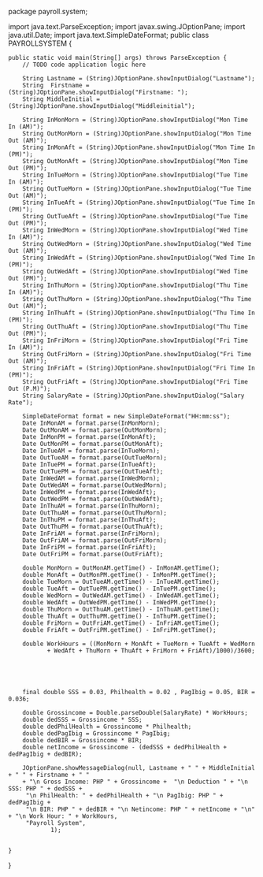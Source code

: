 
package payroll.system;

import java.text.ParseException;
import javax.swing.JOptionPane;
import java.util.Date;
import java.text.SimpleDateFormat;
public class PAYROLLSYSTEM {

    public static void main(String[] args) throws ParseException {
        // TODO code application logic here
        
        String Lastname = (String)JOptionPane.showInputDialog("Lastname");
        String  Firstname = (String)JOptionPane.showInputDialog("Firstname: ");
        String MiddleInitial =(String)JOptionPane.showInputDialog("Middleinitial");
        
        String InMonMorn = (String)JOptionPane.showInputDialog("Mon Time In (AM)");
        String OutMonMorn = (String)JOptionPane.showInputDialog("Mon Time Out (AM)");
        String InMonAft = (String)JOptionPane.showInputDialog("Mon Time In (PM)");
        String OutMonAft = (String)JOptionPane.showInputDialog("Mon Time Out (PM)");
        String InTueMorn = (String)JOptionPane.showInputDialog("Tue Time In (AM)");
        String OutTueMorn = (String)JOptionPane.showInputDialog("Tue Time Out (AM)");
        String InTueAft = (String)JOptionPane.showInputDialog("Tue Time In (PM)");
        String OutTueAft = (String)JOptionPane.showInputDialog("Tue Time Out (PM)");
        String InWedMorn = (String)JOptionPane.showInputDialog("Wed Time In (AM)");
        String OutWedMorn = (String)JOptionPane.showInputDialog("Wed Time Out (AM)");
        String InWedAft = (String)JOptionPane.showInputDialog("Wed Time In (PM)");
        String OutWedAft = (String)JOptionPane.showInputDialog("Wed Time Out (PM)");
        String InThuMorn = (String)JOptionPane.showInputDialog("Thu Time In (AM)");
        String OutThuMorn = (String)JOptionPane.showInputDialog("Thu Time Out (AM)");
        String InThuAft = (String)JOptionPane.showInputDialog("Thu Time In (PM)");
        String OutThuAft = (String)JOptionPane.showInputDialog("Thu Time Out (PM)");
        String InFriMorn = (String)JOptionPane.showInputDialog("Fri Time In (AM)");
        String OutFriMorn = (String)JOptionPane.showInputDialog("Fri Time Out (AM)");
        String InFriAft = (String)JOptionPane.showInputDialog("Fri Time In (PM)");
        String OutFriAft = (String)JOptionPane.showInputDialog("Fri Time Out (P.M)");
        String SalaryRate = (String)JOptionPane.showInputDialog("Salary Rate");
       
        SimpleDateFormat format = new SimpleDateFormat("HH:mm:ss");
        Date InMonAM = format.parse(InMonMorn);
        Date OutMonAM = format.parse(OutMonMorn);
        Date InMonPM = format.parse(InMonAft);
        Date OutMonPM = format.parse(OutMonAft);
        Date InTueAM = format.parse(InTueMorn);
        Date OutTueAM = format.parse(OutTueMorn);
        Date InTuePM = format.parse(InTueAft);
        Date OutTuePM = format.parse(OutTueAft);
        Date InWedAM = format.parse(InWedMorn);
        Date OutWedAM = format.parse(OutWedMorn);
        Date InWedPM = format.parse(InWedAft);
        Date OutWedPM = format.parse(OutWedAft);
        Date InThuAM = format.parse(InThuMorn);
        Date OutThuAM = format.parse(OutThuMorn);
        Date InThuPM = format.parse(InThuAft);
        Date OutThuPM = format.parse(OutThuAft);
        Date InFriAM = format.parse(InFriMorn);
        Date OutFriAM = format.parse(OutFriMorn);
        Date InFriPM = format.parse(InFriAft);
        Date OutFriPM = format.parse(OutFriAft);
        
        double MonMorn = OutMonAM.getTime() - InMonAM.getTime();
        double MonAft = OutMonPM.getTime() - InMonPM.getTime();
        double TueMorn = OutTueAM.getTime() - InTueAM.getTime();
        double TueAft = OutTuePM.getTime() - InTuePM.getTime();
        double WedMorn = OutWedAM.getTime() - InWedAM.getTime();
        double WedAft = OutWedPM.getTime() - InWedPM.getTime();
        double ThuMorn = OutThuAM.getTime() - InThuAM.getTime();
        double ThuAft = OutThuPM.getTime() - InThuPM.getTime();
        double FriMorn = OutFriAM.getTime() - InFriAM.getTime();
        double FriAft = OutFriPM.getTime() - InFriPM.getTime();
        
        double WorkHours = ((MonMorn + MonAft + TueMorn + TueAft + WedMorn 
               + WedAft + ThuMorn + ThuAft + FriMorn + FriAft)/1000)/3600;
        
        
        
        
        
        final double SSS = 0.03, Philhealth = 0.02 , PagIbig = 0.05, BIR = 0.036;
      
        double Grossincome = Double.parseDouble(SalaryRate) * WorkHours;
        double dedSSS = Grossincome * SSS;
        double dedPhilHealth = Grossincome * Philhealth;
        double dedPagIbig = Grossincome * PagIbig;
        double dedBIR = Grossincome * BIR;
        double netIncome = Grossincome - (dedSSS + dedPhilHealth + dedPagIbig + dedBIR);
        
        JOptionPane.showMessageDialog(null, Lastname + " " + MiddleInitial + " " + Firstname + " " 
        + "\n Gross Income: PHP " + Grossincome +  "\n Deduction " + "\n SSS: PHP " + dedSSS +
         "\n PhilHealth: " + dedPhilHealth + "\n PagIbig: PHP " + dedPagIbig + 
         "\n BIR: PHP " + dedBIR + "\n Netincome: PHP " + netIncome + "\n" + "\n Work Hour: " + WorkHours,
         "Payroll System",
                1);       
        
       
    }
    
}
